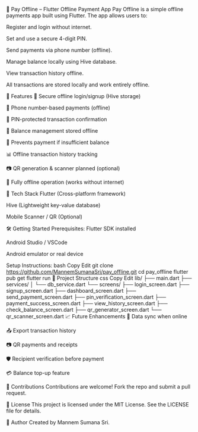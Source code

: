 📱 Pay Offline – Flutter Offline Payment App
Pay Offline is a simple offline payments app built using Flutter. The app allows users to:

Register and login without internet.

Set and use a secure 4-digit PIN.

Send payments via phone number (offline).

Manage balance locally using Hive database.

View transaction history offline.

All transactions are stored locally and work entirely offline.

🚀 Features
🔐 Secure offline login/signup (Hive storage)

📱 Phone number-based payments (offline)

🔑 PIN-protected transaction confirmation

🏦 Balance management stored offline

🚫 Prevents payment if insufficient balance

📊 Offline transaction history tracking

📷 QR generation & scanner planned (optional)

📴 Fully offline operation (works without internet)

📲 Tech Stack
Flutter (Cross-platform framework)

Hive (Lightweight key-value database)

Mobile Scanner / QR (Optional)

🛠️ Getting Started
Prerequisites:
Flutter SDK installed

Android Studio / VSCode

Android emulator or real device

Setup Instructions:
bash
Copy
Edit
git clone https://github.com/MannemSumanaSri/pay_offline.git
cd pay_offline
flutter pub get
flutter run
📂 Project Structure
css
Copy
Edit
lib/
 ├── main.dart
 ├── services/
 │    └── db_service.dart
 └── screens/
      ├── login_screen.dart
      ├── signup_screen.dart
      ├── dashboard_screen.dart
      ├── send_payment_screen.dart
      ├── pin_verification_screen.dart
      ├── payment_success_screen.dart
      ├── view_history_screen.dart
      ├── check_balance_screen.dart
      ├── qr_generator_screen.dart
      └── qr_scanner_screen.dart
📈 Future Enhancements
🔄 Data sync when online

📤 Export transaction history

📷 QR payments and receipts

🛡️ Recipient verification before payment

💳 Balance top-up feature

🤝 Contributions
Contributions are welcome! Fork the repo and submit a pull request.

📄 License
This project is licensed under the MIT License.
See the LICENSE file for details.

📢 Author
Created by Mannem Sumana Sri.
